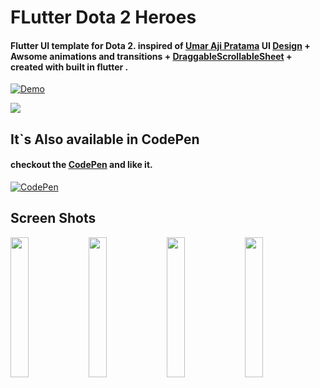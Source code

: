# FLutter Dota 2 Heroes
#### Flutter UI template for Dota 2. inspired of  [Umar Aji Pratama](https://dribbble.com/umarajipratama "Umar Aji Pratama") UI [Design](https://dribbble.com/shots/13216314-Dota-2-Streaming-App "Design") + Awsome animations and transitions + [DraggableScrollableSheet](https://api.flutter.dev/flutter/widgets/DraggableScrollableSheet-class.html "DraggableScrollableSheet") + created with built in flutter .

[![Demo](https://github.com/payam-zahedi/flutter_doto2_heroes/blob/master/assets/image/gif/demo.gif "Demo")](https://github.com/payam-zahedi/flutter_doto2_heroes "Demo")

<img src="https://github.com/payam-zahedi/flutter_doto2_heroes/blob/master/assets/image/gif/demo.gif">

## It`s Also available in CodePen
#### checkout the [CodePen](https://codepen.io/payam-zahedi/pen/jOWpxmr "CodePen") and like it.
[![CodePen](https://raw.githubusercontent.com/payam-zahedi/flutter_doto2_heroes/master/assets/image/demo/pen_demo.png "CodePen")](https://codepen.io/payam-zahedi/pen/jOWpxmr "CodePen")

## Screen Shots
<img src="https://raw.githubusercontent.com/payam-zahedi/flutter_doto2_heroes/master/assets/image/demo/screen_shot1.png" width="24%"> <img src="https://raw.githubusercontent.com/payam-zahedi/flutter_doto2_heroes/master/assets/image/demo/screen_shot2.png" width="24%"> <img src="https://raw.githubusercontent.com/payam-zahedi/flutter_doto2_heroes/master/assets/image/demo/screen_shot3.png" width="24%"> <img src="https://raw.githubusercontent.com/payam-zahedi/flutter_doto2_heroes/master/assets/image/demo/screen_shot4.png" width="24%">



